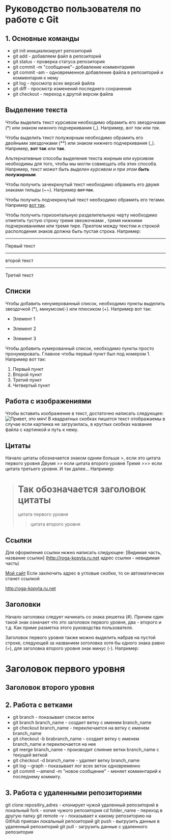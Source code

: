# Руководство пользователя по работе с Git

## 1. Основные команды 
* git init  инициализирует репозиторий
* git add - добавляем файл в репозиторий
* git status - проверка статуса репозитория
* git commit -m "сообщение"- добавление комментарияя
* git commit -am - одновременное добавление файла в репозиторий и комментария к нему
* git log - просмотр всех версий файла
* git diff - просмотр изменений последнего сохранения
* git checkout - переход к другой версии файла

## Выделение текста

Чтобы выделить текст курсивом необходимо обрамить его звездочками (*) или знаком нижннго подчеркивания (_). Например, *вот так* или _так_.

Чтобы выделить текст полужирным необходимо обрамить его двойными звездочками (**) или знаком нижнего подчеркивания (_). Например, **вот так** или __так__.

Альтернативные способы выделения текста жирным или курсивом необходимы для того, чтобы мы могли совмещать оба этих способа. Например, _текст может быть выделен курсивом и при этом **быть полужирным**_.

Чтобы получить зачекркнутый текст необходимо обрамить его двумя знаками тильды (~~).
Например ~~вот так~~.

Чтобы получить подчекркнутый текст необходимо обрамить его тегами.
Например <u>вот так</u>.

Чтобы получить горизонтальную разделительную черту необходимо отметить тустую строку тремя звезжочками , тремя нижними подчеркиваниями или тремя тире. Приэтом между текстом и строкой располодения знаков должна быть пустая строка.
Например:

---

Первый текст

***
второй текст
___
Третий текст

## Списки

Чтобы добавить ненумерованный список, необходимо пункты выделить звездочкой (*), минумсом(-) или плюсиком (+).
Например вот так:
* Элемент 1
- Элемент 2
+ Элемент 3

Чтобы добавить нумерованный список, необходимо пункты просто пронумеровать. Главное чтобы первый пункт был под номером 1.
Например вот так:
1. Первый пункт
2. Второй пункт
7. Третий пункт
9. Четвертый пункт

## Работа с изображениями

Чтобы вставить изображение в текст, достаточно написать следующее:
![Привет, это мяч!](leto-boll.jpg)
В квадратных скобках пишется текст отображаемы в случае если картинка не загрузилась, в круглых скобках название файла с картинкой и путь к нему. 
## Цитаты
 Начало цитаты обозначается знаком одним больше >, если это цитата первого уровня 
Двумя >> если цитата второго уровня
Тремя >>> если цитата третьего уровня. И так далее...
Например:
># Так обозначается заголовок цитаты
> цитата первого уровня
>> цитата второго уровня

## Ссылки
Для оформления ссылки нкжно написать следующее: [Видимая часть, название ссылки] (http://roga-kopyta.ru.net адрес ссылки - невидимая часть)

[Мой сайт](http://roga-kopyta.ru.net)
Если заключить адрес в угловые скобки, то он автоматически станет ссылкой

<http:/roga-kopyta.ru.net>

## Заголовки
Начало заголовка следует начинать со знака решетка (#). Причем один такой знак означает что это заголовок первого уровня, два - второго и т.д. Как приме разметка этого руководства пользователя.

Заголовок первого уровня также можно выделить набрав на пустой строке, следующей за названием зоголовка хотя бы одного знака равно (=), для заголовка второго уровня знак минус (-).
Например: 

Заголовок первого уровня
=

Заголовок второго уровня
-

## 2. Работа с ветками
* git branch - показывает список веток
* git branch branch_name - создает ветку с именем branch_name
* git checkout branch_name - переключается на ветку с именем branch_name
* git checkout -b brabranch_name - создает ветку с именем branch_name и переключается на нее
* git merge branch_name -  производит слияние ветки branch_name с текущей веткой
* git checkout -d branch_name - удаляет ветку branch_name
* git log --graph - показывает лог всех веток одновременно
* git commit --amend -m "новое сообщение" - меняет комментарий к последнему коммиту.

## 3. Работа с удаленными репозиториями
git clone repositiry_adres - клонирует чужой удаленный репозиторий в локальный
fork - копия чужого репозитория
cd folder_name - переход в другую папку
git remote -v  - показывает к какому репозиторию на GitHub приязан локальный репозиторий
git push - выгрузить данные в удаленный репозиторий
git pull - загрузить данные с удаленного репозитория